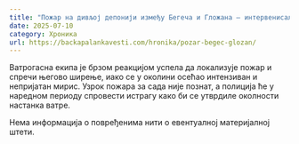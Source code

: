 ```yaml
---
title: "Пожар на дивљој депонији између Бегеча и Гложана – интервенисали ватрогасци"
date: 2025-07-10
category: Хроника
url: https://backapalankavesti.com/hronika/pozar-begec-glozan/
---
```


Ватрогасна екипа је брзом реакцијом успела да локализује пожар и спречи његово ширење, иако се у околини осећао интензиван и непријатан мирис. Узрок пожара за сада није познат, а полиција ће у наредном периоду спровести истрагу како би се утврдиле околности настанка ватре.

Нема информација о повређенима нити о евентуалној материјалној штети.
